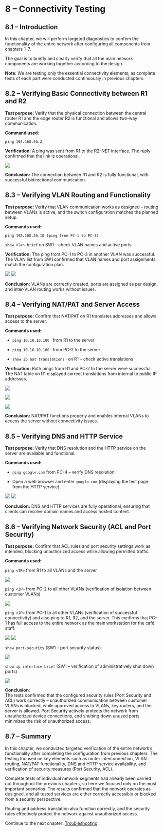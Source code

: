 # 8 – Connectivity Testing



## 8.1 – Introduction

In this chapter, we will perform targeted diagnostics to confirm the functionality of the entire network after configuring all components from chapters 1–7.

The goal is to briefly and clearly verify that all the main network components are working together according to the design.

**Note:** We are testing only the essential connectivity elements, as complete tests of each part were conducted continuously in previous chapters.



## 8.2 – Verifying Basic Connectivity between R1 and R2

**Test purpose:** Verify that the physical connection between the central router R1 and the edge router R2 is functional and allows two-way communication.

**Command used:**

```
ping 192.168.50.2
```

**Verification:** A ping was sent from R1 to the R2-NET interface. The reply confirmed that the link is operational.

![](00-images/test-ping-r1202508101319441.png)

**Conclusion:** The connection between R1 and R2 is fully functional, with successful bidirectional communication.


## 8.3 – Verifying VLAN Routing and Functionality

**Test purpose:** Verify that VLAN communication works as designed – routing between VLANs is active, and the switch configuration matches the planned setup.

**Commands used:**

`ping 192.168.30.10 (ping from PC-1 to PC-3)`

`show vlan brief` on SW1 – check VLAN names and active ports

**Verification:** The ping from PC-1 to PC-3 in another VLAN was successful. The VLAN list from SW1 confirmed that VLAN names and port assignments match the configuration plan.

![](00-images/test-vlan202508101322491.png)
![](00-images/test-switch-vlan202508101328361.png)

**Conclusion:** VLANs are correctly created, ports are assigned as per design, and inter-VLAN routing works without issues.

## 8.4 – Verifying NAT/PAT and Server Access

**Test purpose:** Confirm that NAT/PAT on R1 translates addresses and allows access to the server.

**Commands used:**

 *  `ping 10.10.10.100 ` from R1 to the server

 *  `ping 10.10.10.100 ` from  PC-2 to the server

 *  `show ip nat translations ` on R1 – check active translations

**Verification:** Both pings from R1 and PC-2 to the server were successful. The NAT table on R1 displayed correct translations from internal to public IP addresses.

![](00-images/test-nat-pat202508101330471.png)

![](00-images/ping-na-server-pc2202508101412351.png)

![](00-images/test-ip-nat-translation202508101333131.png)

**Conclusion:** NAT/PAT functions properly and enables internal VLANs to access the server without connectivity issues.

## 8.5 – Verifying DNS and HTTP Service

**Test purpose:** Verify that DNS resolution and the HTTP service on the server are available and functional.

**Commands used:**

- `ping google.com` from PC-4 – verify DNS resolution
    
- Open a web browser and enter `google.com` (displaying the test page from the HTTP service)

![](00-images/test-dns-ping202508101334391.png)
![](00-images/test-http202508101335171.png)

**Conclusion:** DNS and HTTP services are fully operational, ensuring that clients can resolve domain names and access hosted content.

## 8.6 – Verifying Network Security (ACL and Port Security)

**Test purpose:** Confirm that ACL rules and port security settings work as intended, blocking unauthorized access while allowing permitted traffic.

**Commands used:**

`ping <IP>` from R1 to all VLANs and the server

![](00-images/test-r1-acl202508101350231.png)

`ping <IP>` from PC-2 to all other VLANs (verification of isolation between customer VLANs)

![](00-images/test-pc2-acl202508101355211.png)

`ping <IP>` from PC-1 to all other VLANs (verification of successful connectivity) and also ping to R1, R2, and the server. This confirms that PC-1 has full access to the entire network as the main workstation for the café staff.

![](00-images/test-pc1-acl202508101357311.png)
![](00-images/test-pc1-acl2202508101358561.png)

`show port-security` (SW1 – port security status)

![](00-images/test-security-port202508101338481.png)

`show ip interface brief` (SW1 – verification of administratively shut down ports)

![](00-images/test-security-shutdown-port202508101346481.png)

**Conclusion:**  
The tests confirmed that the configured security rules (Port Security and ACL) work correctly – unauthorized communication between customer VLANs is blocked, while approved access to VLANs, key routers, and the server is allowed. Port Security actively protects the network from unauthorized device connections, and shutting down unused ports minimizes the risk of unauthorized access.




## 8.7 – Summary

In this chapter, we conducted targeted verification of the entire network’s functionality after completing the configuration from previous chapters. The testing focused on key elements such as router interconnection, VLAN routing, NAT/PAT functionality, DNS and HTTP service availability, and verification of security measures (Port Security, ACL).

Complete tests of individual network segments had already been carried out throughout the previous chapters, so here we focused only on the most important scenarios. The results confirmed that the network operates as designed, and all tested services are either correctly accessible or blocked from a security perspective.

Routing and address translation also function correctly, and the security rules effectively protect the network against unauthorized access.

Continue to the next chapter: [Troubleshooting](09‑troubleshooting.md)































